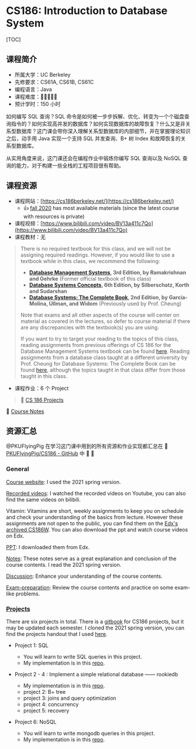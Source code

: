 # CS186: Introduction to Database System

[TOC]



## 课程简介
- 所属大学：UC Berkeley
- 先修要求：CS61A, CS61B, CS61C
- 编程语言：Java
- 课程难度：🌟🌟🌟🌟🌟
- 预计学时：150 小时

如何编写 SQL 查询？SQL 命令是如何被一步步拆解、优化、转变为一个个磁盘查询指令的？如何实现高并发的数据库？如何实现数据库的故障恢复？什么又是非关系型数据库？这门课会带你深入理解关系型数据库的内部细节，并在掌握理论知识之后，动手用 Java 实现一个支持 SQL 并发查询、B+ 树 Index 和故障恢复的关系型数据库。

从实用角度来说，这门课还会在编程作业中锻炼你编写 SQL 查询以及 NoSQL 查询的能力，对于构建一些全栈的工程项目很有帮助。

## 课程资源
- 课程网站：[https://cs186berkeley.net/](https://cs186berkeley.net/)
	- 👍 [fall 2020](https://cs186berkeley.net/fa20/) has most available materials (since the latest course with resources is private)
- 课程视频：[https://www.bilibili.com/video/BV13a411c7Qo](https://www.bilibili.com/video/BV13a411c7Qo)
- 课程教材：无

> There is no required textbook for this class, and we will not be assigning required readings. However, if you would like to use a textbook while in this class, we recommend the following:
> - **[Database Management Systems](http://pages.cs.wisc.edu/~dbbook/), 3rd Edition, by Ramakrishnan and Gehrke** (Former official textbook of this class)
> - **[Database Systems Concepts](https://www.db-book.com/), 6th Edition, by Silberschatz, Korth and Sudarshan**
> - **[Database Systems: The Complete Book](http://infolab.stanford.edu/~ullman/dscb.html), 2nd Edition, by Garcia-Molina, Ullman, and Widom** (Previously used by Prof. Cheung)
> 
> Note that exams and all other aspects of the course will center on material as covered in the lectures, so defer to course material if there are any discrepancies with the textbook(s) you are using.
> 
> If you want to try to target your reading to the topics of this class, reading assignments from previous offerings of CS 186 for the Database Management Systems textbook can be found [here](https://docs.google.com/spreadsheets/d/1JfrHl8hn8-iMqL2se4SYS0lxQyiwz54YIATFXuzaPlA/edit?usp=sharing). Reading assignments from a database class taught at a different university by Prof. Cheung for Database Systems: The Complete Book can be found [here](https://courses.cs.washington.edu/courses/cse414/18sp/calendar/lecturelist.html), although the topics taught in that class differ from those taught in this class.


- 课程作业：6 个 Project

> 🔗 [CS 186 Projects](https://cs186.gitbook.io/project/)


📔 [Course Notes](https://cs186berkeley.net/notes/)




## 资源汇总

@PKUFlyingPig 在学习这门课中用到的所有资源和作业实现都汇总在 🔗 [PKUFlyingPig/CS186 - GitHub](https://github.com/PKUFlyingPig/CS186) 中 🔽 🔽

### General

[Course website](https://cs186berkeley.net/fa20/): I used the 2021 spring version.

[Recorded videos](https://www.youtube.com/user/CS186Berkeley/playlists): I watched the recorded videos on Youtube, you can also find the same videos on bilibili.

Vitamin: Vitamins are short, weekly assignments to keep you on schedule and check your understanding of the basics from lecture. However these assignments are not open to the public, you can find them on the [Edx's archived CS186W](https://learning.edge.edx.org/course/course-v1:BerkeleyX+CS186+2018_SP/). You can also download the ppt and watch course videos on Edx.

[PPT](https://github.com/PKUFlyingPig/CS186/blob/master/ppt): I downloaded them from Edx.

[Notes](https://github.com/PKUFlyingPig/CS186/blob/master/notes): These notes serve as a great explanation and conclusion of the course contents. I read the 2021 spring version.

[Discussion](https://github.com/PKUFlyingPig/CS186/blob/master/discussion): Enhance your understanding of the course contents.

[Exam-preparation](https://github.com/PKUFlyingPig/CS186/blob/master/exam-prep): Review the course contents and practice on some exam-like problems.

### [Projects](https://github.com/PKUFlyingPig/CS186#projects)

There are six projects in total. There is a [gitbook](https://cs186.gitbook.io/project/) for CS186 projects, but it may be updated each semester. I cloned the 2021 spring version, you can find the projects handout that I used [here](https://github.com/PKUFlyingPig/CS186/blob/master/project-handout).

-   Project 1: SQL
    -   You will learn to write SQL queries in this project.
    -   My implementation is in this [repo](https://github.com/PKUFlyingPig/CS186-proj1).

-   Project 2 - 4 : Implement a simple relational database —— rookiedb
    -   My implementation is in this [repo](https://github.com/PKUFlyingPig/CS186-Rookiedb).
    -   project 2: B+ tree
    -   project 3: joins and query optimization
    -   project 4: concurrency
    -   project 5: recovery

-   Project 6: NoSQL
    -   You will learn to write mongodb queries in this project.
    -   My implementation is in this [repo](https://github.com/PKUFlyingPig/CS186-proj6).

